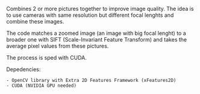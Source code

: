 Combines 2 or more pictures together to improve image quality. The idea is to use cameras with same resolution but 
different focal lenghts and combine these images.

The code matches a zoomed image (an image with big focal lenght) to a broader one with SIFT (Scale-Invariant Feature Transform) and 
takes the average pixel values from these pictures.

The process is sped with CUDA.  

Depedencies:

	- OpenCV library with Extra 2D Features Framework (xFeatures2D)
	- CUDA (NVIDIA GPU needed)

